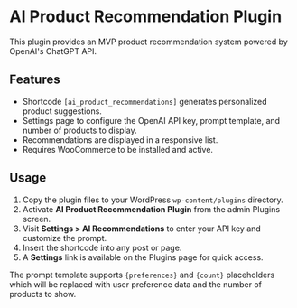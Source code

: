 # AI Product Recommendation Plugin

This plugin provides an MVP product recommendation system powered by OpenAI's ChatGPT API.

## Features

- Shortcode `[ai_product_recommendations]` generates personalized product suggestions.
- Settings page to configure the OpenAI API key, prompt template, and number of products to display.
- Recommendations are displayed in a responsive list.
- Requires WooCommerce to be installed and active.

## Usage

1. Copy the plugin files to your WordPress `wp-content/plugins` directory.
2. Activate **AI Product Recommendation Plugin** from the admin Plugins screen.
3. Visit **Settings > AI Recommendations** to enter your API key and customize the prompt.
4. Insert the shortcode into any post or page.
5. A **Settings** link is available on the Plugins page for quick access.

The prompt template supports `{preferences}` and `{count}` placeholders which will be replaced with user preference data and the number of products to show.
